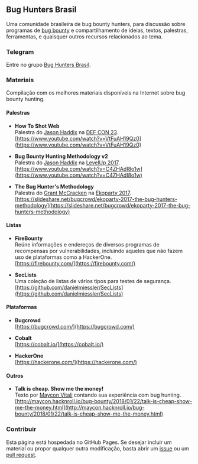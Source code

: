 ## Bug Hunters Brasil

Uma comunidade brasileira de bug bounty hunters, para discussão sobre programas de [bug bounty](https://en.wikipedia.org/wiki/Bug_bounty_program) e compartilhamento de ideias, textos, palestras, ferramentas, e quaisquer outros recursos relacionados ao tema.

### Telegram

Entre no grupo [Bug Hunters Brasil](https://t.me/joinchat/B2pR7grZ8So-QCM0INAlbg).

### Materiais

Compilação com os melhores materiais disponíveis na Internet sobre bug bounty hunting.

#### Palestras

- **How To Shot Web**  
Palestra do [Jason Haddix](https://jasonhaddix.com/) na [DEF CON 23](https://www.defcon.org/html/defcon-23/dc-23-index.html).  
[https://www.youtube.com/watch?v=VtFuAH19Qz0](https://www.youtube.com/watch?v=VtFuAH19Qz0)

- **Bug Bounty Hunting Methodology v2**  
Palestra do [Jason Haddix](https://jasonhaddix.com/) na [LevelUp 2017](https://pages.bugcrowd.com/level-up-virtual-hacking-conference).  
[https://www.youtube.com/watch?v=C4ZHAdI8o1w](https://www.youtube.com/watch?v=C4ZHAdI8o1w)

- **The Bug Hunter's Methodology**  
Palestra do [Grant McCracken](https://twitter.com/grantmcmusic) na [Ekoparty 2017](https://www.ekoparty.org/).  
[https://slideshare.net/bugcrowd/ekoparty-2017-the-bug-hunters-methodology](https://slideshare.net/bugcrowd/ekoparty-2017-the-bug-hunters-methodology)

#### Listas

- **FireBounty**  
Reúne informações e endereços de diversos programas de recompensas por vulnerabilidades, incluindo aqueles que não fazem uso de plataformas como a HackerOne.  
[https://firebounty.com/](https://firebounty.com/)

- **SecLists**  
Uma coleção de listas de vários tipos para testes de segurança.  
[https://github.com/danielmiessler/SecLists](https://github.com/danielmiessler/SecLists)

#### Plataformas

- **Bugcrowd**  
[https://bugcrowd.com/](https://bugcrowd.com/)

- **Cobalt**  
[https://cobalt.io/](https://cobalt.io/)

- **HackerOne**  
[https://hackerone.com/](https://hackerone.com/)

#### Outros

- **Talk is cheap. Show me the money!**  
Texto por [Maycon Vitali](http://maycon.hacknroll.io/) contando sua experiência com bug hunting.  
[http://maycon.hacknroll.io/bug-bounty/2018/01/22/talk-is-cheap-show-me-the-money.html](http://maycon.hacknroll.io/bug-bounty/2018/01/22/talk-is-cheap-show-me-the-money.html)

### Contribuir

Esta página está hospedada no GitHub Pages. Se desejar incluir um material ou propor qualquer outra modificação, basta abrir um [issue](https://github.com/bughuntersbr/bughuntersbr/issues) ou um [pull request](https://github.com/bughuntersbr/bughuntersbr/pulls).

